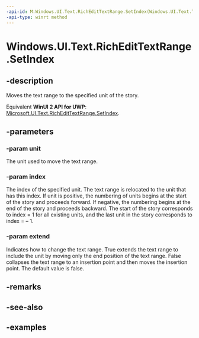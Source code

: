 ```yaml
---
-api-id: M:Windows.UI.Text.RichEditTextRange.SetIndex(Windows.UI.Text.TextRangeUnit,System.Int32,System.Boolean)
-api-type: winrt method
---
```


<!-- Method syntax.
public void RichEditTextRange.SetIndex(TextRangeUnit unit, Int32 index, Boolean extend)
-->

# Windows.UI.Text.RichEditTextRange.SetIndex

## -description

Moves the text range to the specified unit of the story.

Equivalent **WinUI 2 API for UWP**: [Microsoft.UI.Text.RichEditTextRange.SetIndex](/windows/winui/api/microsoft.ui.text.richedittextrange.setindex).

## -parameters
### -param unit

The unit used to move the text range.

### -param index

The index of the specified unit. The text range is relocated to the unit that has this index. If unit is positive, the numbering of units begins at the start of the story and proceeds forward. If negative, the numbering begins at the end of the story and proceeds backward. The start of the story corresponds to index = 1 for all existing units, and the last unit in the story corresponds to index = – 1.

### -param extend

Indicates how to change the text range. True extends the text range to include the unit by moving only the end position of the text range. False collapses the text range to an insertion point and then moves the insertion point. The default value is false.

## -remarks

## -see-also

## -examples

